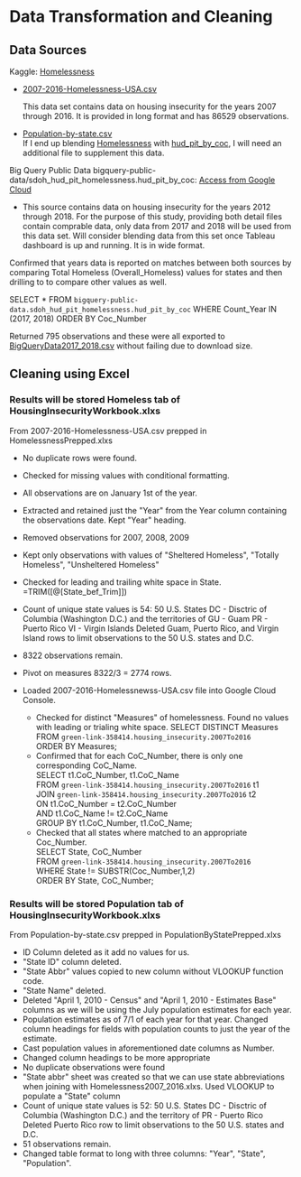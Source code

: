 # Data Transformation and Cleaning
## Data Sources

Kaggle: [Homelessness](https://www.kaggle.com/datasets/adamschroeder/homelessness)
* [2007-2016-Homelessness-USA.csv](https://www.kaggle.com/datasets/adamschroeder/homelessness?select=2007-2016-Homelessnewss-USA.csv)

    This data set contains data on housing insecurity for the years 2007 through 2016. It is provided in long format and has 86529 observations.
* [Population-by-state.csv](https://www.kaggle.com/datasets/adamschroeder/homelessness?select=Population-by-state.csv)  
    If I end up blending [Homelessness](https://www.kaggle.com/datasets/adamschroeder/homelessness) with [hud_pit_by_coc](bigquery-public-data.sdoh_hud_pit_homelessness.hud_pit_by_coc), I will need an additional file to supplement this data. 

Big Query Public Data
bigquery-public-data/sdoh_hud_pit_homelessness.hud_pit_by_coc: [Access from Google Cloud](https://console.cloud.google.com/bigquery)

* This source contains data on housing insecurity for the years 2012 through 2018. For the purpose of this study, providing both detail files contain comprable data, only data from 2017 and 2018 will be used from this data set. Will consider blending data from this set once Tableau dashboard is up and running. It is in wide format.

Confirmed that years data is reported on matches between both sources by comparing Total Homeless (Overall_Homeless) values for states and then drilling to to compare other values as well.

SELECT * 
FROM `bigquery-public-data.sdoh_hud_pit_homelessness.hud_pit_by_coc` 
WHERE Count_Year IN (2017, 2018)
ORDER BY Coc_Number

Returned 795 observations and these were all exported to [BigQueryData2017_2018.csv](BigQueryData2017_2018.csv) without failing due to download size.

## Cleaning using Excel
### Results will be stored Homeless tab of HousingInsecurityWorkbook.xlxs
From 2007-2016-Homelessness-USA.csv prepped in HomelessnessPrepped.xlxs
* No duplicate rows were found.
* Checked for missing values with conditional formatting.
* All observations are on January 1st of the year.
* Extracted and retained just the "Year" from the Year column containing the observations date. Kept "Year" heading.
* Removed observations for 2007, 2008, 2009
* Kept only observations with values of "Sheltered Homeless", "Totally Homeless", "Unsheltered Homeless"
* Checked for leading and trailing white space in State.  
    =TRIM([@[State_bef_Trim]])
* Count of unique state values is 54:
    50 U.S. States 
    DC - Disctric of Columbia (Washington D.C.) and the territories of 
    GU - Guam
    PR - Puerto Rico
    VI - Virgin Islands
    Deleted Guam, Puerto Rico, and Virgin Island rows to limit observations to the 50 U.S. states and D.C.
* 8322 observations remain.
* Pivot on measures 8322/3 = 2774 rows.

* Loaded 2007-2016-Homelessnewss-USA.csv file into Google Cloud Console.  
    * Checked for distinct "Measures" of homelessness. Found no values with leading or trialing white space. 
    SELECT DISTINCT Measures  
    FROM `green-link-358414.housing_insecurity.2007To2016`  
    ORDER BY Measures;  
    * Confirmed that for each CoC_Number, there is only one corresponding CoC_Name.  
    SELECT t1.CoC_Number, t1.CoC_Name  
    FROM `green-link-358414.housing_insecurity.2007To2016` t1  
    JOIN `green-link-358414.housing_insecurity.2007To2016` t2  
    ON t1.CoC_Number = t2.CoC_Number  
    AND t1.CoC_Name != t2.CoC_Name  
    GROUP BY t1.CoC_Number, t1.CoC_Name;  
    * Checked that all states where matched to an appropriate Coc_Number.  
    SELECT State, CoC_Number  
    FROM `green-link-358414.housing_insecurity.2007To2016`  
    WHERE State != SUBSTR(Coc_Number,1,2)  
    ORDER BY State, CoC_Number;  

### Results will be stored Population tab of HousingInsecurityWorkbook.xlxs
From Population-by-state.csv prepped in PopulationByStatePrepped.xlxs
* ID Column deleted as it add no values for us.
* "State ID" column deleted.
* "State Abbr" values copied to new column without VLOOKUP function code.
* "State Name" deleted. 
* Deleted "April 1, 2010 - Census" and "April 1, 2010 - Estimates Base" columns as we will be using the July population estimates for each year.
* Population estimates as of 7/1 of each year for that year. Changed column headings for fields with population counts to just the year of the estimate.
* Cast population values in aforementioned date columns as Number.
* Changed column headings to be more appropriate
* No duplicate observations were found
* "State abbr" sheet was created so that we can use state abbreviations when joining with Homelessness2007_2016.xlxs. Used VLOOKUP to populate a "State" column
* Count of unique state values is 52:
    50 U.S. States 
    DC - Disctric of Columbia (Washington D.C.) and the territory of 
    PR - Puerto Rico
    Deleted Puerto Rico row to limit observations to the 50 U.S. states and D.C.
* 51 observations remain.
* Changed table format to long with three columns: "Year", "State", "Population".
